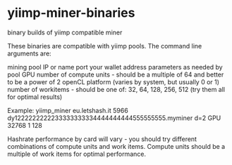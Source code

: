 # yiimp-miner-binaries
binary builds of yiimp compatible miner

These binaries are compatible with yiimp pools.  The command line arguments are:

mining pool IP or name
port
your wallet address
parameters as needed by pool
GPU
number of compute units - should be a multiple of 64 and better to be a power of 2
openCL platform (varies by system, but usually 0 or 1)
number of workitems - should be one of: 32, 64, 128, 256, 512  (try them all for optimal results)

Example:
yiimp_miner eu.letshash.it 5966 dy1222222222233333333334444444444555555555.myminer d=2 GPU 32768 1 128

Hashrate performance by card will vary - you should try different combinations of compute units and work items.  Compute units should be a multiple of work items for optimal performance.
